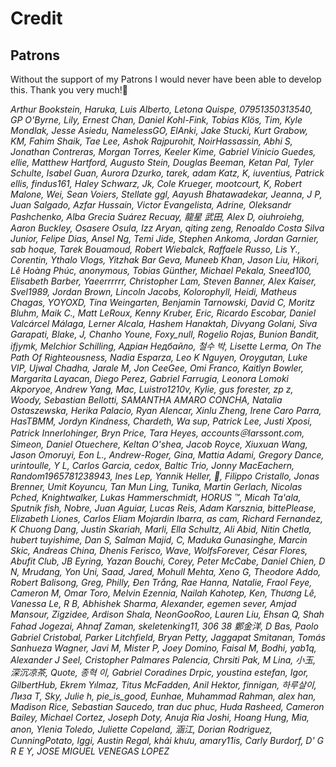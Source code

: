
# Credit

## Patrons

Without the support of my Patrons I would never have been able to develop this. Thank you very much!🙏<br>

*Arthur Bookstein, Haruka, Luis Alberto, Letona Quispe, 07951350313540, GP O'Byrne, Lily, Ernest Chan, Daniel Kohl-Fink, Tobias Klös, Tim, Kyle Mondlak, Jesse Asiedu, NamelessGO, ElAnki, Jake Stucki, Kurt Grabow, KM, Fahim Shaik, Tae Lee, Ashok Rajpurohit, NoirHassassin, Abhi S, Jonathan Contreras, Morgan Torres, Keeler Kime, Gabriel Vinicio Guedes, ellie, Matthew Hartford, Augusto Stein, Douglas Beeman, Ketan Pal, Tyler Schulte, Isabel Guan, Aurora Dzurko, tarek, adam Katz, K, iuventius, Patrick ellis, findus161, Haley Schwarz, Jk, Cole Krueger, mootcourt, K, Robert Malone, Wei, Sean Voiers, Stellate ggl, Aayush Bhatawadekar, Jeanna, J P, Juan Salgado, Azfar Hussain, Victor Evangelista, Adrine, Oleksandr Pashchenko, Alba Grecia Suárez Recuay, 龍星 武田, Alex D, oiuhroiehg, Aaron Buckley, Osasere Osula, Izz Aryan, qiting zeng, Renoaldo Costa Silva Junior, Felipe Dias, Ansel Ng, Temi Jide, Stephen Ankoma, Jordan Garnier, sab hoque, Tarek Bouamoud, Robert Wiebalck, Raffaele Russo, Lis Y., Corentin, Ythalo Vlogs, Yitzhak Bar Geva, Muneeb Khan, Jason Liu, Hikori, Lê Hoàng Phúc, anonymous, Tobias Günther, Michael Pekala, Sneed100, Elisabeth Barber, Yaeerrrrrr, Christopher Lam, Steven Banner, Alex Kaiser, Svel1989, Jordan Brown, Lincoln Jacobs, Kolorophyll, Heidi, Matheus Chagas, YOYOXD, Tina Weingarten, Benjamin Tarnowski, David C, Moritz Bluhm, Maik C., Matt LeRoux, Kenny Kruber, Eric, Ricardo Escobar, Daniel Valcárcel Málaga, Lerner Alcala, Hashem Hanaktah, Divyang Golani, Siva Garapati, Blake, J, Chanho Youne, Foxy_null, Rogelio Rojas, Bunion Bandit, ifjymk, Melchior Schilling, Адріан Недбайло, 철수 박, Lisette Lerma, On The Path Of Righteousness, Nadia Esparza, Leo K Nguyen, Oroygutan, Luke VIP, Ujwal Chadha, Jarale M, Jon CeeGee, Omi Franco, Kaitlyn Bowler, Margarita Layacan, Diego Perez, Gabriel Farrugia, Leonora Lomoki Akporyoe, Andrew Yang, Mac, Luistro1210v, Kylie, gus forester, zp z, Woody, Sebastian Bellotti, SAMANTHA AMARO CONCHA, Natalia Ostaszewska, Herika Palacio, Ryan Alencar, Xinlu Zheng, Irene Caro Parra, HasTBMM, Jordyn Kindness, Chardeth, Wa sup, Patrick Lee, Justi Xposi, Patrick Innerlohinger, Bryn Price, Tara Heyes, accounts＠larssont.com, Simeon, Daniel Otuechere, Keltan O'shea, Jacob Royce, Xiuxuan Wang, Jason Omoruyi, Eon L., Andrew-Roger, Gina, Mattia Adami, Gregory Dance, urintoulle, Y L, Carlos Garcia, cedox, Baltic Trio, Jonny MacEachern, Random1965781238943, Ines Lep, Yannik Heller, 🌠, Filippo Cristallo, Jonas Brenner, Umit Koyuncu, Tan Mun Ling, Tunika, Martin Gerlach, Nicolas Pched, Knightwalker, Lukas Hammerschmidt, HORUS ™, Micah Ta'ala, Sputnik fish, Nobre, Juan Aguiar, Lucas Reis, Adam Karsznia, bittePlease, Elizabeth Liones, Carlos Eliam Mojardin Ibarra, as cam, Richard Fernandez, K Chuong Dang, Justin Skariah, Marli, Ella Schultz, Ali Abid, Nitin Chetla, hubert tuyishime, Dan S, Salman Majid, C, Maduka Gunasinghe, Marcin Skic, Andreas China, Dhenis Ferisco, Wave, WolfsForever, César Flores, Abufit Club, JB Eyring, Yazan Bouchi, Corey, Peter McCabe, Daniel Chien, D N, Mrudang, Yon Uni, Saad, Jared, Mohull Mehta, Xeno G, Theodore Addo, Robert Balisong, Greg, Philly, Đen Trắng, Rae Hanna, Natalie, Fraol Feye, Cameron M, Omar Toro, Melvin Ezennia, Nailah Kahotep, Ken, Thương Lê, Vanessa Le, R B, Abhishek Sharma, Alexander, egemen sever, Amjad Mansour, Zigzidee, Ardison Shala, NeonGooRoo, Lauren Liu, Ehsan Q, Shah Fahad Jogezai, Ahnaf Zaman, skeletenking11, 306 38 鄭金洋, D Bas, Paolo Gabriel Cristobal, Parker Litchfield, Bryan Petty, Jaggapat Smitanan, Tomás Sanhueza Wagner, Javi M, Mister P, Joey Domino, Faisal M, Bodhi, yab1q, Alexander J Seel, Cristopher Palmares Palencia, Chrsiti Pak, M Lina, 小玉, 深沉凉茶, Quote, 종혁 이, Gabriel Coradines Drpic, youstina estefan, Igor, GilbertHub, Ekrem Yılmaz, Titus McFadden, Anil Hektor, finnigan, 하루살이, Лиза Т, Sky, Julie h, pie_is_good, Eunhae, Muhammad Rahman, alex han, Madison Rice, Sebastian Saucedo, tran duc phuc, Huda Rasheed, Cameron Bailey, Michael Cortez, Joseph Doty, Anuja Ria Joshi, Hoang Hung, Mia, anon, Ylenia Toledo, Juliette Copeland, 涵江, Dorian Rodriguez, CunningPotato, Iggi, Austin Regal, khải khưu, amary11is, Carly Burdorf, D' G R E Y, JOSE MIGUEL VENEGAS LOPEZ*